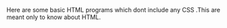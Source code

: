 Here are some basic HTML programs which dont include any CSS .This are meant only to know about HTML.

